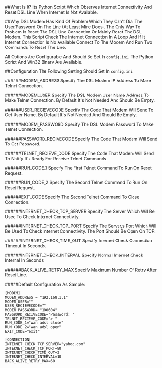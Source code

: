 ##What Is It?
Its Python Script Which Observes Internet Connectivity And Reset DSL Line When Internet Is Not Available.



##Why
DSL Modem Has Kind Of Problem Which They Can't Dial The User/Password On The Line (At Least Mine Does). The Only Way To Problem Is Reset The DSL Line Connection Or Mainly Reset The DSL Modem.
This Script Check The Internet Connection In A Loop And If It Internet Connection Is No Available Connect To The Modem And Run Two Commands To Reset The Line. 



All Options Are Configurable And Should Be Set In `config.ini`. The Python Script And Win32 Binary Are Available.



##Configuration
The Following Setting Should Set In `config.ini`



 
######MODEM_ADDRESS
Specify The DSL Modem IP Address To Make Telnet Connection.



######MODEM_USER
Specify The DSL Modem User Name Address To Make Telnet Connection. By Default It's Not Needed And Should Be Empty.



######USER_RECIEVECODE
Specify The Code That Modem Will Send To Get User Name. By Default It's Not Needed And Should Be Empty.



######MODEM_PASSWORD
Specify The DSL Modem Password To Make Telnet Connection.



######PASSWORD_RECIVECODE
Specify The Code That Modem Will Send To Get Password.



######TELNET_RECIEVE_CODE
Specify The Code That Modem Will Send To Notify It's Ready For Receive Telnet Commands.



######RUN_CODE_1
Specify The First Telnet Command To Run On Reset Request.



######RUN_CODE_2
Specify The Second Telnet Command To Run On Reset Request.



######EXIT_CODE
Specify The Second Telnet Command To Close Connection.




######INTERNET_CHECK_TCP_SERVER
Specify The Server Which Will Be Used To Check Internet Connectivity.



######INTERNET_CHECK_TCP_PORT
Specify The Server,s Port Which Will Be Used To Check Internet Connectivity. The Port Should Be Open On TCP.



######INTERNET_CHECK_TIME_OUT
Specify Internet Check Connection Timeout In Seconds.



######INTERNET_CHECK_INTERVAL
Specify Normal Internet Check Internal In Seconds.



######BACK_ALIVE_RETRY_MAX
Specify Maximum Number Of Retry After Reset Line.




#####Default Configuration As Sample:
```
[MODEM]
MODEM_ADDRESS = "192.168.1.1"
MODEM_USER=""
USER_RECIEVECODE=""
MODEM_PASSWORD= "100604"
PASSWORD_RECIVECODE="Password: "
TELNET_RECIEVE_CODE="> "
RUN_CODE_1="wan adsl close"
RUN_CODE_2="wan adsl open"
EXIT_CODE="exit"

[CONNECTION]
INTERNET_CHECK_TCP_SERVER="yahoo.com"
INTERNET_CHECK_TCP_PORT=80
INTERNET_CHECK_TIME_OUT=2
INTERNET_CHECK_INTERVAL=10
BACK_ALIVE_RETRY_MAX=60
```